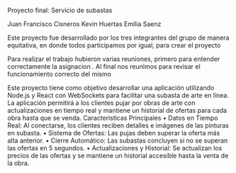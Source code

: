 Proyecto final:  Servicio de subastas

Juan Francisco Cisneros
Kevin Huertas
Emilia Saenz

Este proyecto fue desarrollado por los tres integrantes del grupo de manera equitativa, en donde todos participamos por igual, para crear el proyecto

Para realizar el trabajo hubieron varias  reuniones, primero para entender correctamente la asignacion . Al final nos reunimos para revisar el funcionamiento correcto del mismo 

Este proyecto tiene como objetivo desarrollar una aplicación utilizando Node.js y React con WebSockets para facilitar una subasta de arte en línea. La aplicación permitirá a los clientes pujar por obras de arte con actualizaciones en tiempo real y mantiene un historial de ofertas para cada obra hasta que se venda.
Características Principales
	•	Datos en Tiempo Real: Al conectarse, los clientes reciben detalles e imágenes de las pinturas en subasta.
	•	Sistema de Ofertas: Las pujas deben superar la oferta más alta anterior.
	•	Cierre Automático: Las subastas concluyen si no se superan las ofertas en 5 segundos.
	•	Actualizaciones y Historial: Se actualizan los precios de las ofertas y se mantiene un historial accesible hasta la venta de la obra.
